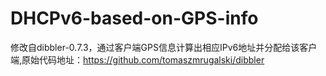 # DHCPv6-based-on-GPS-info
修改自dibbler-0.7.3，通过客户端GPS信息计算出相应IPv6地址并分配给该客户端,原始代码地址：https://github.com/tomaszmrugalski/dibbler
